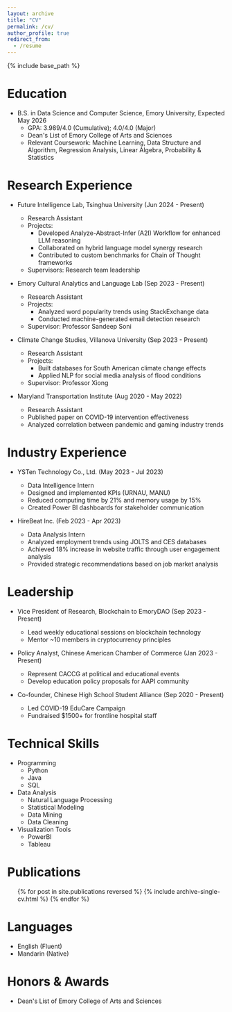 ```yaml
---
layout: archive
title: "CV"
permalink: /cv/
author_profile: true
redirect_from:
  - /resume
---
```

{% include base_path %}

Education
======
* B.S. in Data Science and Computer Science, Emory University, Expected May 2026
  * GPA: 3.989/4.0 (Cumulative); 4.0/4.0 (Major)
  * Dean's List of Emory College of Arts and Sciences
  * Relevant Coursework: Machine Learning, Data Structure and Algorithm, Regression Analysis, Linear Algebra, Probability & Statistics

Research Experience
======
* Future Intelligence Lab, Tsinghua University (Jun 2024 - Present)
  * Research Assistant
  * Projects:
    * Developed Analyze-Abstract-Infer (A2I) Workflow for enhanced LLM reasoning
    * Collaborated on hybrid language model synergy research
    * Contributed to custom benchmarks for Chain of Thought frameworks
  * Supervisors: Research team leadership

* Emory Cultural Analytics and Language Lab (Sep 2023 - Present)
  * Research Assistant
  * Projects:
    * Analyzed word popularity trends using StackExchange data
    * Conducted machine-generated email detection research
  * Supervisor: Professor Sandeep Soni

* Climate Change Studies, Villanova University (Sep 2023 - Present)
  * Research Assistant
  * Projects:
    * Built databases for South American climate change effects
    * Applied NLP for social media analysis of flood conditions
  * Supervisor: Professor Xiong

* Maryland Transportation Institute (Aug 2020 - May 2022)
  * Research Assistant
  * Published paper on COVID-19 intervention effectiveness
  * Analyzed correlation between pandemic and gaming industry trends

Industry Experience
======
* YSTen Technology Co., Ltd. (May 2023 - Jul 2023)
  * Data Intelligence Intern
  * Designed and implemented KPIs (URNAU, MANU)
  * Reduced computing time by 21% and memory usage by 15%
  * Created Power BI dashboards for stakeholder communication

* HireBeat Inc. (Feb 2023 - Apr 2023)
  * Data Analysis Intern
  * Analyzed employment trends using JOLTS and CES databases
  * Achieved 18% increase in website traffic through user engagement analysis
  * Provided strategic recommendations based on job market analysis

Leadership
======
* Vice President of Research, Blockchain to EmoryDAO (Sep 2023 - Present)
  * Lead weekly educational sessions on blockchain technology
  * Mentor ~10 members in cryptocurrency principles

* Policy Analyst, Chinese American Chamber of Commerce (Jan 2023 - Present)
  * Represent CACCG at political and educational events
  * Develop education policy proposals for AAPI community

* Co-founder, Chinese High School Student Alliance (Sep 2020 - Present)
  * Led COVID-19 EduCare Campaign
  * Fundraised $1500+ for frontline hospital staff

Technical Skills
======
* Programming
  * Python
  * Java
  * SQL
* Data Analysis
  * Natural Language Processing
  * Statistical Modeling
  * Data Mining
  * Data Cleaning
* Visualization Tools
  * PowerBI
  * Tableau

Publications
======
  <ul>{% for post in site.publications reversed %}
    {% include archive-single-cv.html %}
  {% endfor %}</ul>

Languages
======
* English (Fluent)
* Mandarin (Native)

Honors & Awards
======
* Dean's List of Emory College of Arts and Sciences

